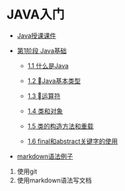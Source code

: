 # JAVA入门

* [Java授课课件](README.md)
* [第1阶段 Java基础](part1/README.md)
    * [1.1 什么是Java](part1/1.1.md)
    * [1.2 Java基本类型](part1/1.2.md)
    * [1.3 运算符](part1/1.3.md)
    * [1.4 类和对象](part1/1.4.md)
    * [1.5 类的构造方法和重载](part1/1.5.md)
    
    * [1.6 final和abstract关键字的使用](part1/1.5.md)

* [markdown语法例子](example.md)




1. 使用git
2. 使用markdown语法写文档

